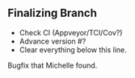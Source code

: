 Finalizing Branch
----
- Check CI (Appveyor/TCI/Cov?)
- Advance version #?
- Clear everything below this line.


Bugfix that Michelle found.
